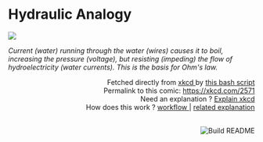 # <b>Hydraulic Analogy</b>

[![](https://imgs.xkcd.com/comics/hydraulic_analogy.png)](https://xkcd.com/2571)

<i>Current (water) running through the water (wires) causes it to boil, increasing the pressure (voltage), but resisting (impeding) the flow of hydroelectricity (water currents). This is the basis for Ohm&#39;s law.</i>

<div align="right">
  Fetched directly from
  <a href="https://xkcd.com">
    xkcd
  </a>
  by
  <a href="https://github.com/Vanille-N/Vanille-N/blob/master/fetch">
    this bash script
  </a>
</div>
<div align="right">
  Permalink to this comic:
  <a href="https://xkcd.com/2571">
    https://xkcd.com/2571
  </a>
</div>
<div align="right">
  Need an explanation ?
  <a href="https://www.explainxkcd.com/wiki/index.php/2571">
    Explain xkcd
  </a>
</div>
<div align="right">
  How does this work ?
  <a href="https://github.com/Vanille-N/Vanille-N/blob/master/.github/workflows/build.yml">
    workflow
  </a>
  |
  <a href="https://simonwillison.net/2020/Jul/10/self-updating-profile-readme/">
    related explanation
  </a>
</div><br>

<a href="https://github.com/Vanille-N/Vanille-N/actions"><img src="https://github.com/Vanille-N/Vanille-N/workflows/Build%20README/badge.svg" align="right" alt="Build README"></a>

